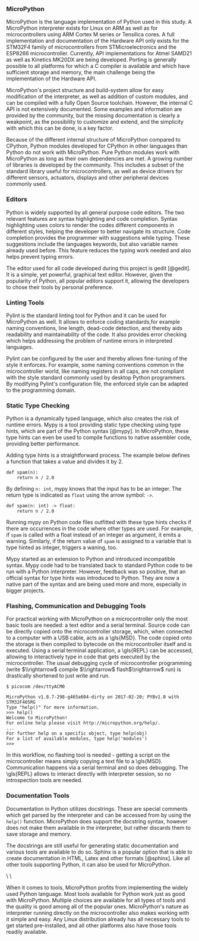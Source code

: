 ### MicroPython

MicroPython is the language implementation of Python used in this study. A MicroPython interpreter exists for Linux on ARM as well as for microcontrollers using ARM Cortex M series or Tensilica cores. A full implementation and documentation of the Hardware API only exists for the STM32F4 family of microcontrollers from STMicroelectronics and the ESP8266 microcontroller. Currently, API implementations for Atmel SAMD21 as well as Kinetics MK20DX are being developed. Porting is generally possible to all platforms for which a C compiler is available and which have sufficient storage and memory, the main challenge being the implementation of the Hardware API.

MicroPython's project structure and build-system allow for easy modification of the interpreter, as well as addition of custom modules, and can be compiled with a fully Open Source toolchain. However, the internal C API is not extensively documented. Some examples and information are provided by the community, but the missing documentation is clearly a weakpoint, as the possibility to customize and extend, and the simplicity with which this can be done, is a key factor.

Because of the different internal structure of MicroPython compared to CPython, Python modules developed for CPython in other languages than Python do not work with MicroPython. Pure Python modules work with MicroPython as long as their own dependencies are met. A growing number of libraries is developed by the community. This includes a subset of the standard library useful for microcontrollers, as well as device drivers for different sensors, actuators, displays and other peripheral devices commonly used.

### Editors

Python is widely supported by all general purpose code editors. The two relevant features are syntax highlighting and code completion. Syntax highlighting uses colors to render the codes different components in different styles, helping the developer to better navigate its structure. Code completion provides the programmer with suggestions while typing. These suggestions include the languages keywords, but also variable names already used before. This feature reduces the typing work needed and also helps prevent typing errors.

The editor used for all code developed during this project is gedit [@gedit]. It is a simple, yet powerful, graphical text editor. However, given the popularity of Python, all popular editors support it, allowing the developers to chose their tools by personal preference.

### Linting Tools

Pylint is the standard linting tool for Python and it can be used for MicroPython as well. It allows to enforce coding standards,for example naming conventions, line length, dead-code detection, and thereby aids readability and maintainability of the code. It also provides error checking which helps addressing the problem of runtime errors in interpreted languages.

Pylint can be configured by the user and thereby allows fine-tuning of the style it enforces. For example, some naming conventions common in the microcontroller world, like naming registers in all caps, are not compliant with the style standard commonly used by desktop Python programmers. By modifying Pylint's configuration file, the enforced style can be adapted to the programming domain.

### Static Type Checking

Python is a dynamically typed language, which also creates the risk of runtime errors. Mypy is a tool providing static type checking using type hints, which are part of the Python syntax [@mypy]. In MicroPython, these type hints can even be used to compile functions to native assembler code, providing better performance.

Adding type hints is a straightforward process. The example below defines a function that takes a value and divides it by 2.

~~~{.python}
def spam(n):
    return n / 2.0
~~~

By defining ```n: int```, mypy knows that the input has to be an integer. The return type is indicated as ```float``` using the arrow symbol: ```->```.

~~~{.python}
def spam(n: int) -> float:
    return n / 2.0
~~~

Running mypy on Python code files outfitted with these type hints checks if there are occurrences in the code where other types are used. For example, if ```spam``` is called with a float instead of an integer as argument, it emits a warning. Similarly, if the return value of ```spam``` is assigned to a variable that is type hinted as integer, triggers a waning, too.

Mypy started as an extension to Python and introduced incompatible syntax. Mypy code had to be translated back to standard Python code to be run with a Python interpreter. However, feedback was so positive, that an official syntax for type hints was introduced to Python. They are now a native part of the syntax and are being used more and more, especially in bigger projects.

### Flashing, Communication and Debugging Tools

For practical working with MicroPython on a microcontroller only the most basic tools are needed: a text editor and a serial terminal. Source code can be directly copied onto the microcontroller storage, which, when connected to a computer with a USB cable, acts as a \\gls{MSD}. The code copied onto the storage is then compiled to bytecode on the microcontroller itself and is executed. Using a serial terminal application, a \\gls{REPL} can be accessed, allowing to interactively type in code that gets executed by the microcontroller. The usual debugging cycle of microcontroller programming (write $\\rightarrow$ compile $\\rightarrow$ flash$\\rightarrow$ run) is drastically shortened to just write and run.

~~~{.bash}
$ picocom /dev/ttyACM0

MicroPython v1.8.7-298-g465a604-dirty on 2017-02-20; PYBv1.0 with STM32F405RG
Type "help()" for more information.
>>> help()
Welcome to MicroPython!
For online help please visit http://micropython.org/help/.
...
For further help on a specific object, type help(obj)
For a list of available modules, type help('modules')
>>> 
~~~

In this workflow, no flashing tool is needed - getting a script on the microcontroller means simply copying a text file to a \\gls{MSD}. Communication happens via a serial terminal and so does debugging. The \\gls{REPL} allows to interact directly with interpreter session, so no introspection tools are needed.

### Documentation Tools

Documentation in Python utilizes docstrings. These are special comments which get parsed by the interpreter and can be accessed from by using the ```help()``` function. MicroPython does support the docstring syntax, however does not make them available in the interpreter, but rather discards them to save storage and memory.

The docstrings are still useful for generating static documentation and various tools are available to do so. Sphinx is a popular option that is able to create documentation in HTML, Latex and other formats [@sphinx]. Like all other tools supporting Python, it can also be used for MicroPython.

\\ \\

When it comes to tools, MicroPython profits from implementing the widely used Python language. Most tools available for Python work just as good with MicroPython. Multiple choices are available for all types of tools and the quality is good among all of the popular ones. MicroPython's nature as interpreter running directly on the microcontroller also makes working with it simple and easy. Any Linux distribution already has all necessary tools to get started pre-installed, and all other platforms also have those tools readily available.
